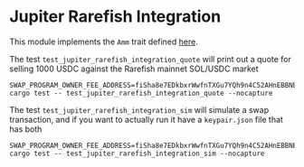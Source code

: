 # Jupiter Rarefish Integration

This module implements the `Amm` trait defined [here](https://github.com/jup-ag/rust-amm-implementation).

The test `test_jupiter_rarefish_integration_quote` will print out a quote for selling 1000 USDC against the Rarefish mainnet SOL/USDC market
```
SWAP_PROGRAM_OWNER_FEE_ADDRESS=fiSha8e7EDkbxrWwfnTXGu7YQh9n4C52AHnEBBNEEYE cargo test -- test_jupiter_rarefish_integration_quote --nocapture
```

The test `test_jupiter_rarefish_integration_sim` will simulate a swap transaction, and if you want to actually run it have a `keypair.json` file that has both
```
SWAP_PROGRAM_OWNER_FEE_ADDRESS=fiSha8e7EDkbxrWwfnTXGu7YQh9n4C52AHnEBBNEEYE cargo test -- test_jupiter_rarefish_integration_sim --nocapture
```
